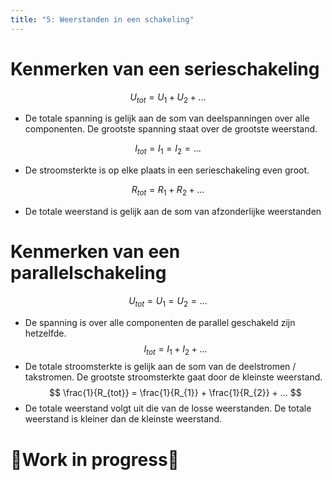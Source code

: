 ```yaml
---
title: "5: Weerstanden in een schakeling"
---
```

# Kenmerken van een serieschakeling

$$ 
U_{tot} = U_{1} + U_{2}+ ...
$$
- De totale spanning is gelijk aan de som van deelspanningen over alle componenten. De grootste spanning staat over de grootste weerstand.

$$
I_{tot} = I_{1} = I_{2} = ...
$$
- De stroomsterkte is op elke plaats in een serieschakeling even groot.

$$
R_{tot} = R_{1} + R_{2} + ...
$$
- De totale weerstand is gelijk aan de som van afzonderlijke weerstanden
# Kenmerken van een parallelschakeling

$$
U_{tot}=U_{1} = U_{2} = ...
$$
- De spanning is over alle componenten de parallel geschakeld zijn hetzelfde.
$$
I_{tot}=I_{1} + I_{2} + ...
$$
- De totale stroomsterkte is gelijk aan de som van de deelstromen / takstromen. De grootste stroomsterkte gaat door de kleinste weerstand.
$$
\frac{1}{R_{tot}} = \frac{1}{R_{1}} + \frac{1}{R_{2}} + ...  
$$
- De totale weerstand volgt uit die van de losse weerstanden. De totale weerstand is kleiner dan de kleinste weerstand.
# 🚧Work in progress🚧